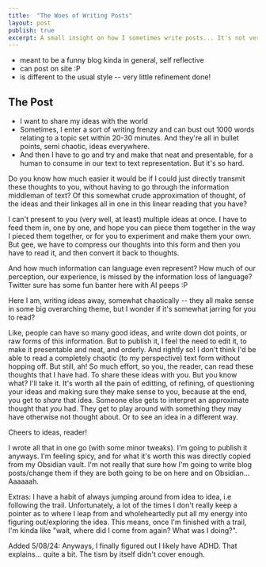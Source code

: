 ```yaml
---
title:  "The Woes of Writing Posts"
layout: post
publish: true
excerpt: A small insight on how I sometimes write posts... It's not very chronological!!
---
```


- meant to be a funny blog kinda in general, self reflective
- can post on site :P 
- is different to the usual style -- very little refinement done!
## The Post
- I want to share my ideas with the world
- Sometimes, I enter a sort of writing frenzy and can bust out 1000 words relating to a topic set within 20-30 minutes. And they're all in bullet points, semi chaotic, ideas everywhere.
- And then I have to go and try and make that neat and presentable, for a human to consume in our text to text representation. But it's so hard.

Do you know how much easier it would be if I could just directly transmit these thoughts to you, without having to go through the information middleman of text? Of this somewhat crude approximation of thought, of the ideas and their linkages all in one in this linear reading that you have?

I can't present to you (very well, at least) multiple ideas at once. I have to feed them in, one by one, and hope you can piece them together in the way I pieced them together, or for you to experiment and make them your own. But gee, we have to compress our thoughts into this form and then you have to read it, and then convert it back to thoughts.

And how much information can language even represent? How much of  our perception, our experience, is missed by the information loss of language? Twitter sure has some fun banter here with AI peeps :P

Here I am, writing ideas away, somewhat chaotically -- they all make sense in some big overarching theme, but I wonder if it's somewhat jarring for you to read? 

Like, people can have so many good ideas, and write down dot points, or raw forms of this information. But to publish it, I feel the need to edit it, to make it presentable and neat, and orderly. And rightly so! I don't think I'd be able to read a completely chaotic (to my perspective) text form without hopping off. But still, ah! So much effort, so you, the reader, can read these thoughts that I have had. To share these ideas with you. But you know what? I'll take it. It's worth all the pain of editting, of refining, of questioning your ideas and making sure they make sense to you, because at the end, you get to *share* that idea. Someone else gets to interpret an approximate thought that *you* had. They get to play around with something they may have otherwise not thought about. Or to see an idea in a different way.

Cheers to ideas, reader!

I wrote all that in one go (with some minor tweaks). I'm going to publish it anyways. I'm feeling spicy, and for what it's worth this was directly copied from my Obsidian vault. I'm not really that sure how I'm going to write blog posts/change them if they are both going to be on here and on Obsidian... Aaaaaah.

Extras: 
I have a habit of always jumping around from idea to idea, i.e following the trail. Unfortunately, a lot of the times I don't really keep a pointer as to where I leap from and wholeheartedly put all my energy into figuring out/exploring the idea. This means, once I'm finished with a trail, I'm kinda like "wait, where did I come from again? What was I doing?".

Added 5/08/24: Anyways, I finally figured out I likely have ADHD. That explains... quite a bit. The tism by itself didn't cover enough.